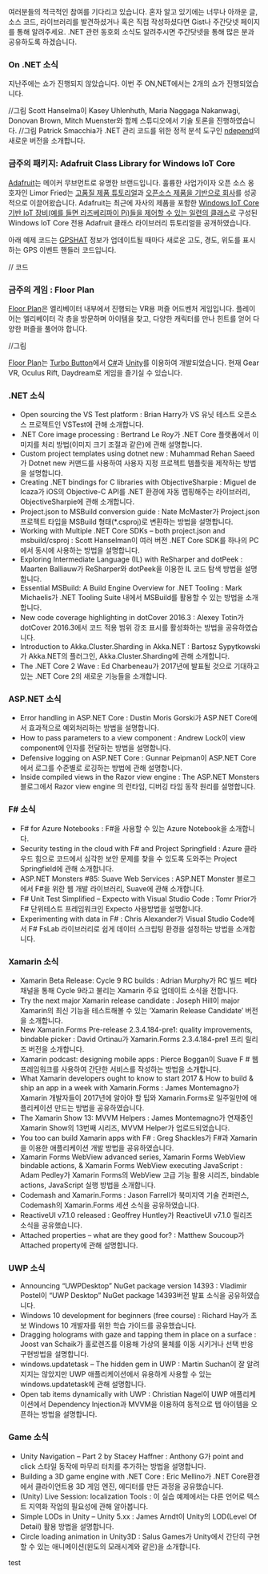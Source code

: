 여러분들의 적극적인 참여를 기다리고 있습니다. 혼자 알고 있기에는 너무나 아까운 글, 소스 코드, 라이브러리를 발견하셨거나 혹은 직접 작성하셨다면 Gist나 주간닷넷 페이지를 통해 알려주세요. .NET 관련 동호회 소식도 알려주시면 주간닷넷을 통해 많은 분과 공유하도록 하겠습니다.

### On .NET 소식
지난주에는 쇼가 진행되지 않았습니다. 이번 주 ON,NET에서는 2개의 쇼가 진행되었습니다.

//그림
Scott Hanselma이 Kasey Uhlenhuth, Maria Naggaga Nakanwagi, Donovan Brown, Mitch Muenster와 함께 스튜디오에서 기술 토론을 진행하였습니다.
//그림
Patrick Smacchia가 .NET 관리 코드를 위한 정적 분석 도구인 [ndepend]( http://www.ndepend.com/)의 새로운 버전을 소개합니다.

### 금주의 패키지: Adafruit Class Library for Windows IoT Core
[Adafruit]( https://www.adafruit.com/)는 메이커 무브먼트로 유명한 브랜드입니다. 훌륭한 사업가이자 오픈 소스 옹호자인 Limor Fried는 [고품질 제품 튜토리얼]( https://www.adafruit.com/)과 [오픈소스 제품을 기반으로 회사]( https://www.adafruit.com/categories)를 성공적으로 이끌어왔습니다.
Adafruit는 최근에 자사의 제품을 포함한 [Windows IoT Core기반 IoT 장비(예를 들면 라즈베리파이 Pi)들을 제어할 수 있는 일련의 클래스]( https://learn.adafruit.com/adafruit-class-library-for-windows-iot-core/overview)로 구성된 Windows IoT Core 전용 Adafruit 클래스 라이브러리 튜토리얼을 공개하였습니다.

아래 예제 코드는 [GPSHAT]( https://www.adafruit.com/product/2324) 정보가 업데이트될 때마다 새로운 고도, 경도, 위도를 표시하는 GPS 이벤트 핸들러 코드입니다.

// 코드


### 금주의 게임 : Floor Plan
[Floor Plan]( http://www.turbo-button.com/games/floorplan)은 엘리베이터 내부에서 진행되는 VR용 퍼즐 어드벤처 게임입니다. 플레이어는 엘리베이터 각 층을 방문하며 아이템을 찾고, 다양한 캐릭터를 만나 힌트를 얻어 다양한 퍼즐을 풀어야 합니다.

//그림 

[Floor Plan]( http://www.turbo-button.com/games/floorplan)는 [Turbo Button]( http://www.turbo-button.com/about/)에서 [C#]( https://channel9.msdn.com/Series/C-Sharp-Fundamentals-Development-for-Absolute-Beginners)과 [Unity]( https://blogs.msdn.microsoft.com/dotnet/2017/01/24/the-week-in-net-adafruit-class-library-for-windows-iot-core/unity3d.com)를 이용하여 개발되었습니다. 현재 Gear VR, Oculus Rift, Daydream로 게임을 즐기실 수 있습니다. 

### .NET 소식
* Open sourcing the VS Test platform : Brian Harry가 VS 유닛 테스트 오픈소스 프로젝트인 VSTest에 관해 소개합니다.
* .NET Core image processing : Bertrand Le Roy가 .NET Core 플랫폼에서 이미지를 처리 방법(이미지 크기 조절과 같은)에 관해 설명합니다.
* Custom project templates using dotnet new : Muhammad Rehan Saeed가 Dotnet new 커맨드를 사용하여 사용자 지정 프로젝트 템플릿을 제작하는 방법을 설명합니다.
* Creating .NET bindings for C libraries with ObjectiveSharpie : Miguel de Icaza가 iOS의 Objective-C API를 .NET 환경에 자동 맵핑해주는 라이브러리, ObjectiveSharpie에 관해 소개합니다.
* Project.json to MSBuild conversion guide : Nate McMaster가 Project.json 프로젝트 타입을 MSBuild 형태(*.csproj)로 변환하는 방법을 설명합니다.
* Working with Multiple .NET Core SDKs – both project.json and msbuild/csproj : Scott Hanselman이 여러 버전 .NET Core SDK를 하나의 PC에서 동시에 사용하는 방법을 설명합니다.
* Exploring Intermediate Language (IL) with ReSharper and dotPeek : Maarten Balliauw가 ReSharper와 dotPeek을 이용한 IL 코드 탐색 방법을 설명합니다.
* Essential MSBuild: A Build Engine Overview for .NET Tooling : Mark Michaelis가 .NET Tooling Suite 내에서 MSBuild를 활용할 수 있는 방법을 소개합니다. 
* New code coverage highlighting in dotCover 2016.3 : Alexey Totin가 dotCover 2016.3에서 코드 적용 범위 강조 표시를 활성화하는 방법을 공유하였습니다.
* Introduction to Akka.Cluster.Sharding in Akka.NET : Bartosz Sypytkowski가 Akka.NET의 플러그인, Akka.Cluster.Sharding에 관해 소개합니다.
* The .NET Core 2 Wave : Ed Charbeneau가 2017년에 발표될 것으로 기대하고 있는 .NET Core 2의 새로운 기능들을 소개합니다.

### ASP.NET 소식
* Error handling in ASP.NET Core : Dustin Moris Gorski가 ASP.NET Core에서 효과적으로 예외처리하는 방법을 설명합니다.
* How to pass parameters to a view component : Andrew Lock이 view component에 인자를 전달하는 방법을 설명합니다.
* Defensive logging on ASP.NET Core : Gunnar Peipman이 ASP.NET Core에서 로그를 수준별로 로깅하는 방법에 관해 설명합니다.
* Inside compiled views in the Razor view engine : The ASP.NET Monsters 블로그에서 Razor view engine 의 런타임, 디버깅 타임 동작 원리를 설명합니다.

### F# 소식
* F# for Azure Notebooks : F#을 사용할 수 있는 Azure Notebook을 소개합니다.
* Security testing in the cloud with F# and Project Springfield : Azure 클라우드 힘으로 코드에서 심각한 보안 문제를 찾을 수 있도록 도와주는 Project Springfield에 관해 소개합니다.
* ASP.NET Monsters #85: Suave Web Services : ASP.NET Monster 블로그에서 F#을 위한 웹 개발 라이브러리, Suave에 관해 소개합니다.
* F# Unit Test Simplified – Expecto with Visual Studio Code : Tomr Prior가 F# 단위테스트 프레임워크인 Expecto 사용방법을 설명합니다.
* Experimenting with data in F# : Chris Alexander가 Visual Studio Code에서 F# FsLab 라이브러리로 쉽게 데이터 스크립팅 환경을 설정하는 방법을 소개합니다.

### Xamarin 소식
* Xamarin Beta Release: Cycle 9 RC builds : Adrian Murphy가 RC 빌드 베타 채널을 통해 Cycle 9라고 불리는 Xamarin 주요 업데이트 소식을 전합니다.
* Try the next major Xamarin release candidate : Joseph Hill이 major Xamarin의 최신 기능을 테스트해볼 수 있는 ‘Xamarin Release Candidate’ 버전을 소개합니다.
* New Xamarin.Forms Pre-release 2.3.4.184-pre1: quality improvements, bindable picker : David Ortinau가 Xamarin.Forms 2.3.4.184-pre1 프리 릴리즈 버전을 소개합니다.
* Xamarin podcast: designing mobile apps : Pierce Boggan이 Suave F # 웹 프레임워크를 사용하여 간단한 서비스를 작성하는 방법을 소개합니다.
* What Xamarin developers ought to know to start 2017 & How to build & ship an app in a week with Xamarin.Forms : James Montemagno가 Xamarin 개발자들이 2017년에 알아야 할 팁와 Xamarin.Forms로 일주일만에 애플리케이션 만드는 방법을 공유하였습니다.
* The Xamarin Show 13: MVVM Helpers : James Montemagno가 연재중인 Xamarin Show의 13번째 시리즈, MVVM Helper가 업로드되었습니다. 
* You too can build Xamarin apps with F# : Greg Shackles가 F#과 Xamarin을 이용한 애플리케이션 개발 방법을 공유하였습니다.
* Xamarin Forms WebView advanced series, Xamarin Forms WebView bindable actions, & Xamarin Forms WebView executing JavaScript : Adam Pedley가 Xamarin Forms의 WebView 고급 기능 활용 시리즈, bindable actions, JavaScript 실행 방법을 소개합니다.
* Codemash and Xamarin.Forms : Jason Farrell가 북미지역 기술 컨퍼런스, Codemash의 Xamarin.Forms 세션 소식을 공유하였습니다.
* ReactiveUI v7.1.0 released : Geoffrey Huntley가 ReactiveUI v7.1.0 릴리즈 소식을 공유했습니다.
* Attached properties – what are they good for? : Matthew Soucoup가 Attached property에 관해 설명합니다.

### UWP 소식
* Announcing “UWPDesktop” NuGet package version 14393 : Vladimir Postel이 “UWP Desktop” NuGet package 14393버전 발표 소식을 공유하였습니다.
* Windows 10 development for beginners (free course) : Richard Hay가 초보 Windows 10 개발자를 위한 학습 가이드를 공유했습니다.
* Dragging holograms with gaze and tapping them in place on a surface : Joost van Schaik가 홀로렌즈를 이용해 가상의 물체를 이동 시키거나 선택 반응 구현방법을 설명합니다.
* windows.updatetask – The hidden gem in UWP : Martin Suchan이 잘 알려지지는 않았지만 UWP 애플리케이션에서 유용하게 사용할 수 있는 windows.updatetask에 관해 설명합니다.
* Open tab items dynamically with UWP : Christian Nagel이 UWP 애플리케이션에서 Dependency Injection과 MVVM을 이용하여 동적으로 탭 아이템을 오픈하는 방법을 설명합니다.

### Game 소식
* Unity Navigation – Part 2 by Stacey Haffner : Anthony G가 point and click 스타일 동작에 마무리 터치를 추가하는 방법을 설명합니다.
* Building a 3D game engine with .NET Core : Eric Mellino가 .NET Core환경에서 클라이언트용 3D 게임 엔진, 에디터를 만든 과정을 공유했습니다.
* (Unity) Live Session: localization Tools : 이 실습 예제에서는 다른 언어로 텍스트 지역화 작업의 필요성에 관해 알아봅니다.
* Simple LODs in Unity – Unity 5.xx : James Arndt이 Unity의 LOD(Level Of Detail) 활용 방법을 설명합니다.
* Circle loading animation in Unity3D : Salus Games가 Unity에서 간단히 구현할 수 있는 애니메이션(윈도의 모래시계와 같은)을 소개합니다.

test
